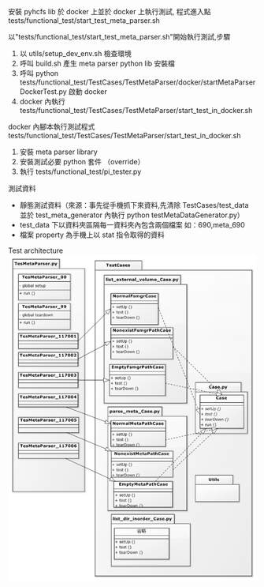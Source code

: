 安裝 pyhcfs lib 於 docker 上並於 docker 上執行測試,
程式進入點 tests/functional_test/start_test_meta_parser.sh

以"tests/functional_test/start_test_meta_parser.sh"開始執行測試,步驟
1. 以 utils/setup_dev_env.sh 檢查環境
2. 呼叫 build.sh 產生 meta parser python lib 安裝檔
3. 呼叫 python tests/functional_test/TestCases/TestMetaParser/docker/startMetaParserDockerTest.py 啟動 docker
4. docker 內執行 tests/functional_test/TestCases/TestMetaParser/start_test_in_docker.sh 

docker 內腳本執行測試程式
tests/functional_test/TestCases/TestMetaParser/start_test_in_docker.sh
1. 安裝 meta parser library
2. 安裝測試必要 python 套件 （override）
3. 執行 tests/functional_test/pi_tester.py

測試資料
-	靜態測試資料（來源：事先從手機抓下來資料,先清除 TestCases/test_data 並於 test_meta_generator 內執行 python testMetaDataGenerator.py）
-	test_data 下以資料夾區隔每一資料夾內包含兩個檔案 如：690,meta_690
-	檔案 property 為手機上以 stat 指令取得的資料

Test architecture
![Preview](TestArch.png) 
